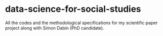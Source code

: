 # data-science-for-social-studies
All the codes and the methodological specifications for my scientific paper project along with Simon Dabin (PhD candidate).



